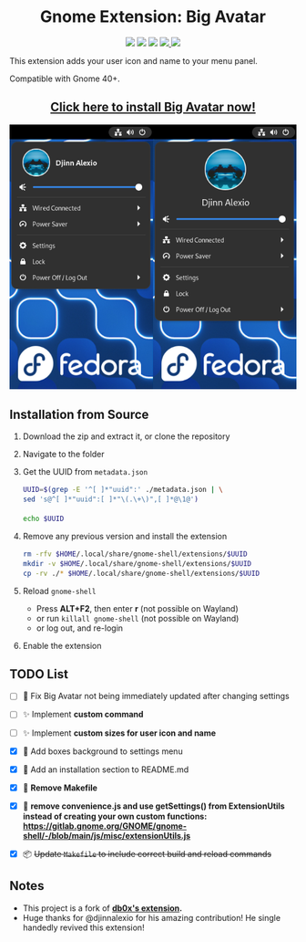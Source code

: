 <h1 align = "center">
    Gnome Extension: Big Avatar
</h1>

<p align="center">
    <img src="https://img.shields.io/github/languages/top/GustavoPeredo/Big-Avatar-Gnome-Shell-Extension.svg?style=for-the-badge">
    <img src="https://img.shields.io/github/languages/code-size/GustavoPeredo/Big-Avatar-Gnome-Shell-Extension.svg?style=for-the-badge">
    <img src="https://img.shields.io/github/repo-size/GustavoPeredo/Big-Avatar-Gnome-Shell-Extension.svg?style=for-the-badge">
    <a href="LICENSE">
        <img src="https://img.shields.io/github/license/GustavoPeredo/Big-Avatar-Gnome-Shell-Extension.svg?style=for-the-badge&color=blue">
    </a>
    <a href="https://extensions.gnome.org/extension/3488/big-avatar/">
        <img src="https://img.shields.io/website/https/extensions.gnome.org/extension/3488/big-avatar.svg?down_message=offline&label=extensions.gnome.org&style=for-the-badge&up_color=blue&up_message=online">
    </a>
</p>

This extension adds your user icon and name to your menu panel.

Compatible with Gnome 40+.

<h2 align="center">
    <a href="https://extensions.gnome.org/extension/3488/big-avatar/">
    Click here to install Big Avatar now!
    </a>
</h2>

![screenshot](screenshot.png)

## Installation from Source

1. Download the zip and extract it, or clone the repository

2. Navigate to the folder

3. Get the UUID from `metadata.json`

    ```bash
    UUID=$(grep -E '^[ ]*"uuid":' ./metadata.json | \
    sed 's@^[ ]*"uuid":[ ]*"\(.\+\)",[ ]*@\1@')

    echo $UUID
    ```

4. Remove any previous version and install the extension

    ```bash
    rm -rfv $HOME/.local/share/gnome-shell/extensions/$UUID
    mkdir -v $HOME/.local/share/gnome-shell/extensions/$UUID
    cp -rv ./* $HOME/.local/share/gnome-shell/extensions/$UUID
    ```

5. Reload `gnome-shell`
   - Press **ALT+F2**, then enter **r** (not possible on Wayland)
   - or run `killall gnome-shell` (not possible on Wayland)
   - or log out, and re-login

6. Enable the extension

## TODO List

- [ ] :bug: Fix Big Avatar not being immediately updated after changing settings

- [ ] :sparkles: Implement **custom command**

- [ ] :sparkles: Implement **custom sizes for user icon and name**

- [x] :lipstick: Add boxes background to settings menu

- [x] :memo: Add an installation section to README.md

- [x] :rocket: **Remove Makefile**

- [x] :rocket: **remove convenience.js and use getSettings() from ExtensionUtils
instead of creating your own custom functions:
<https://gitlab.gnome.org/GNOME/gnome-shell/-/blob/main/js/misc/extensionUtils.js>**

- [x] :package: ~~Update `Makefile` to include correct build and reload commands~~

## Notes

- This project is a fork of **[db0x's extension](https://github.com/db0x/bigavatar-db0x.de).**
- Huge thanks for @djinnalexio for his amazing contribution! He single handedly revived this extension!
